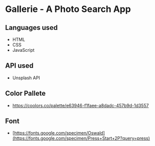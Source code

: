 # Gallerie - A Photo Search App

## Languages used

 - HTML
 - CSS
 - JavaScript

 ## API used

 - Unsplash API

 ## Color Pallete

 - https://coolors.co/palette/e63946-f1faee-a8dadc-457b9d-1d3557

 ## Font

 - [https://fonts.google.com/specimen/Oswald](https://fonts.google.com/specimen/Press+Start+2P?query=press)
